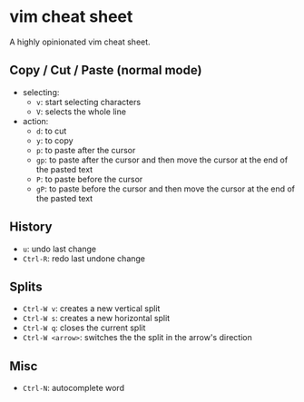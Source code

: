 # vim cheat sheet

A highly opinionated vim cheat sheet.

## Copy / Cut / Paste (normal mode)

* selecting:
  * `v`: start selecting characters
  * `V`: selects the whole line
* action:
  * `d`: to cut
  * `y`: to copy
  * `p`: to paste after the cursor
  * `gp`: to paste after the cursor and then move the cursor at the end of the pasted text
  * `P`: to paste before the cursor
  * `gP`: to paste before the cursor and then move the cursor at the end of the pasted text

## History

* `u`: undo last change
* `Ctrl-R`: redo last undone change

## Splits

* `Ctrl-W v`: creates a new vertical split
* `Ctrl-W s`: creates a new horizontal split
* `Ctrl-W q`: closes the current split
* `Ctrl-W <arrow>`: switches the the split in the arrow's direction

## Misc

* `Ctrl-N`: autocomplete word
